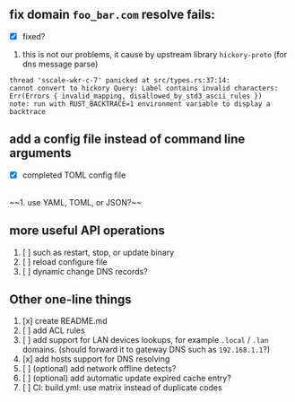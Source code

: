 ## fix domain `foo_bar.com` resolve fails:
* [x] fixed?
1. this is not our problems, it cause by upstream library `hickory-proto` (for dns message parse)
```
thread 'sscale-wkr-c-7' panicked at src/types.rs:37:14:
cannot convert to hickory Query: Label contains invalid characters: Err(Errors { invalid_mapping, disallowed_by_std3_ascii_rules })                                 
note: run with RUST_BACKTRACE=1 environment variable to display a backtrace
```

## add a config file instead of command line arguments
* [x] completed TOML config file
<br/>
~~1. use YAML, TOML, or JSON?~~

## more useful API operations
1. [ ] such as restart, stop, or update binary
2. [ ] reload configure file
3. [ ] dynamic change DNS records?

## Other one-line things
1. [x] create README.md
2. [ ] add ACL rules
3. [ ] add support for LAN devices lookups, for example `.local` / `.lan` domains. (should forward it to gateway DNS such as `192.168.1.1`?)
4. [x] add hosts support for DNS resolving
5. [ ] \(optional) add network offline detects?
6. [ ] \(optional) add automatic update expired cache entry?
7. [ ] CI: build.yml: use matrix instead of duplicate codes
